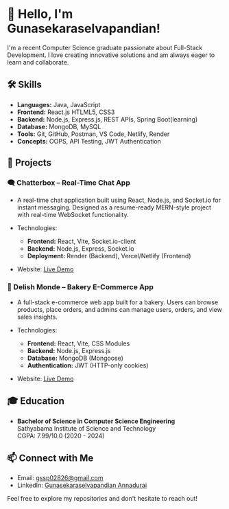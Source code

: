 # 👋 Hello, I'm Gunasekaraselvapandian!

I'm a recent Computer Science graduate passionate about Full-Stack Development. I love creating innovative solutions and am always eager to learn and collaborate.

## 🛠️ Skills
- **Languages:** Java, JavaScript
- **Frontend:** React.js HTLML5, CSS3
- **Backend:** Node.js, Express.js, REST APIs, Spring Boot(learning)
- **Database:** MongoDB, MySQL
- **Tools:** Git, GitHub, Postman, VS Code, Netlify, Render
- **Concepts:** OOPS, API Testing, JWT Authentication

## 🌟 Projects
### 🗨️ Chatterbox – Real-Time Chat App
- A real-time chat application built using React, Node.js, and Socket.io for instant messaging. Designed as a resume-ready MERN-style project with real-time WebSocket functionality.
- Technologies:
  - **Frontend:** React, Vite, Socket.io-client
  - **Backend:** Node.js, Express, Socket.io
  - **Deployment:** Render (Backend), Vercel/Netlify (Frontend)

- Website: [Live Demo](https://chatterboxweb.netlify.app/)

### 🛒 Delish Monde – Bakery E-Commerce App
- A full-stack e-commerce web app built for a bakery. Users can browse products, place orders, and admins can manage users, orders, and view sales insights.
- Technologies: 
  - **Frontend:** React, Vite, CSS Modules
  - **Backend:** Node.js, Express.js
  - **Database:** MongoDB (Mongoose)
  - **Authentication:** JWT (HTTP-only cookies)

- Website: [Live Demo](https://delishmonde-store.netlify.app/)

## 🎓 Education
- **Bachelor of Science in Computer Science Engineering**  
  Sathyabama Institute of Science and Technology  
  CGPA: 7.99/10.0 (2020 - 2024)

## 📫 Connect with Me
- Email: [gssp02826@gmail.com](mailto:gssp02826@gmail.com)
- LinkedIn: [Gunasekaraselvapandian Annadurai](https://www.linkedin.com/in/gunasekaraselvapandian-annadurai/)

Feel free to explore my repositories and don't hesitate to reach out!
